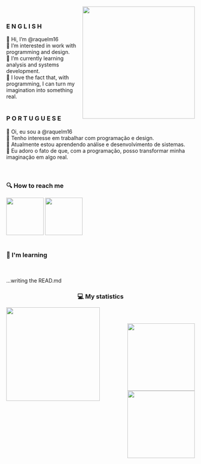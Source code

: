<img align="right" width="300px" style="margin-top:-20px"  src="https://sdk.bitmoji.com/render/panel/e0c8b93f-c246-46e8-9db2-ec0cb01ec9eb-67a3fa3e-0a61-4a4d-8582-980e3fb56b90-v1.png?transparent=1&palette=1" width="300" height="300" class="media-object  img-responsive img-thumbnail">
   
   <h3>E N G L I S H </h3> 
   👋 Hi, I’m @raquelm16 <br>
   👀 I’m interested in work with programming and design. <br>
   🌱 I’m currently learning analysis and systems development. <br>
   💞️ I love the fact that, with programming, I can turn my imagination into something real. <br>
   <br>
   <h3>P O R T U G U E S E </h3>
   👋 Oi, eu sou a @raquelm16 <br>
   👀 Tenho interesse em trabalhar com programação e design. <br>
   🌱 Atualmente estou aprendendo análise e desenvolvimento de sistemas. <br>
   💞️ Eu adoro o fato de que, com a programação, posso transformar minha imaginação em algo real. <br>
<br>
<br>

 
<h3 align="left">🔍 How to reach me</h3>

<a href="https://www.linkedin.com/in/raquelmc/"><img src="https://user-images.githubusercontent.com/100868145/170832845-13e0fd24-16f7-4b30-988f-fc01ab7acc40.png" width="100" height="100"  class="media-object  img-responsive img-thumbnail"></a>
<a href="mailto:raquelmc365@gmail.com"><img src="https://user-images.githubusercontent.com/100868145/170833005-34940b65-11c5-486d-900b-6ab72ff895a2.png" width="100" height="100"  class="media-object  img-responsive img-thumbnail"></a>
<br>
<br>

<h3 align="left">💾 I'm learning </h3>
<br>
<br>
...writing the READ.md



<h3 align="center"> 💻 My statistics</h3> 
<br>
<a href="https://github.com/raquelm16">
    <img align="left" width="250px" style="margin-top:-20px"  src="https://sdk.bitmoji.com/render/panel/c8a02b82-fa5e-4668-933f-b6517c8518b0-67a3fa3e-0a61-4a4d-8582-980e3fb56b90-v1.png?transparent=1&palette=1" width="250" height="250" class="media-object  img-responsive img-thumbnail">
   
  <h3 align="right"><img height="180em" src="https://github-readme-stats-eight-theta.vercel.app/api?username=raquelm16&show_icons=true&theme=algolia&include_all_commits=true&count_private=true"/>
     <br>
  <img height="180em" src="https://github-readme-stats-eight-theta.vercel.app/api/top-langs/?username=raquelm16&layout=compact&langs_count=8&theme=algolia"/></h3>
     <br>
   
